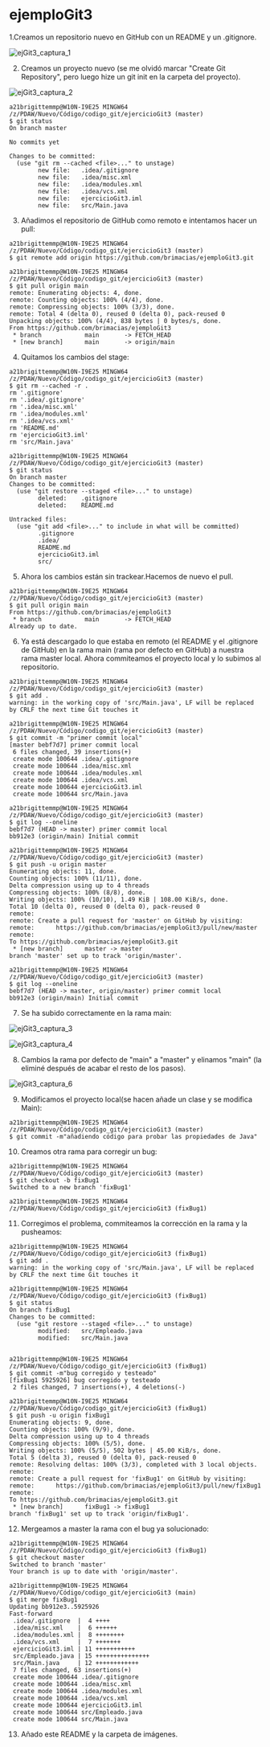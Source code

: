 # ejemploGit3

1.Creamos un repositorio nuevo en GitHub con un README y un .gitignore.

![ejGit3_captura_1](https://user-images.githubusercontent.com/95747897/203097965-a7da5004-560b-48a5-a540-60691b8467e9.png)

2. Creamos un proyecto nuevo (se me olvidó marcar "Create Git Repository", pero luego hize un git init en la carpeta del proyecto).

![ejGit3_captura_2](https://user-images.githubusercontent.com/95747897/203098238-4500f6cc-f234-4c37-98c9-ad6aadbfe722.png)

```
a21brigittemmp@W10N-I9E25 MINGW64 /z/PDAW/Nuevo/Código/codigo_git/ejercicioGit3 (master)
$ git status
On branch master

No commits yet

Changes to be committed:
  (use "git rm --cached <file>..." to unstage)
        new file:   .idea/.gitignore
        new file:   .idea/misc.xml
        new file:   .idea/modules.xml
        new file:   .idea/vcs.xml
        new file:   ejercicioGit3.iml
        new file:   src/Main.java
```
3. Añadimos el repositorio de GitHub como remoto e intentamos hacer un pull:
```
a21brigittemmp@W10N-I9E25 MINGW64 /z/PDAW/Nuevo/Código/codigo_git/ejercicioGit3 (master)
$ git remote add origin https://github.com/brimacias/ejemploGit3.git

a21brigittemmp@W10N-I9E25 MINGW64 /z/PDAW/Nuevo/Código/codigo_git/ejercicioGit3 (master)
$ git pull origin main
remote: Enumerating objects: 4, done.
remote: Counting objects: 100% (4/4), done.
remote: Compressing objects: 100% (3/3), done.
remote: Total 4 (delta 0), reused 0 (delta 0), pack-reused 0
Unpacking objects: 100% (4/4), 838 bytes | 0 bytes/s, done.
From https://github.com/brimacias/ejemploGit3
 * branch            main       -> FETCH_HEAD
 * [new branch]      main       -> origin/main
 ```
 4. Quitamos los cambios del stage:
```
a21brigittemmp@W10N-I9E25 MINGW64 /z/PDAW/Nuevo/Código/codigo_git/ejercicioGit3 (master)
$ git rm --cached -r .
rm '.gitignore'
rm '.idea/.gitignore'
rm '.idea/misc.xml'
rm '.idea/modules.xml'
rm '.idea/vcs.xml'
rm 'README.md'
rm 'ejercicioGit3.iml'
rm 'src/Main.java'

a21brigittemmp@W10N-I9E25 MINGW64 /z/PDAW/Nuevo/Código/codigo_git/ejercicioGit3 (master)
$ git status
On branch master
Changes to be committed:
  (use "git restore --staged <file>..." to unstage)
        deleted:    .gitignore
        deleted:    README.md

Untracked files:
  (use "git add <file>..." to include in what will be committed)
        .gitignore
        .idea/
        README.md
        ejercicioGit3.iml
        src/
```
5. Ahora los cambios están sin trackear.Hacemos de nuevo el pull.
```
a21brigittemmp@W10N-I9E25 MINGW64 /z/PDAW/Nuevo/Código/codigo_git/ejercicioGit3 (master)
$ git pull origin main
From https://github.com/brimacias/ejemploGit3
 * branch            main       -> FETCH_HEAD
Already up to date.
```
6. Ya está descargado lo que estaba en remoto (el README y el .gitignore de GitHub) en la rama main (rama por defecto en GitHub) a nuestra rama master local. Ahora commiteamos el proyecto local y lo subimos al repositorio.
```
a21brigittemmp@W10N-I9E25 MINGW64 /z/PDAW/Nuevo/Código/codigo_git/ejercicioGit3 (master)
$ git add .
warning: in the working copy of 'src/Main.java', LF will be replaced by CRLF the next time Git touches it

a21brigittemmp@W10N-I9E25 MINGW64 /z/PDAW/Nuevo/Código/codigo_git/ejercicioGit3 (master)
$ git commit -m "primer commit local"
[master bebf7d7] primer commit local
 6 files changed, 39 insertions(+)
 create mode 100644 .idea/.gitignore
 create mode 100644 .idea/misc.xml
 create mode 100644 .idea/modules.xml
 create mode 100644 .idea/vcs.xml
 create mode 100644 ejercicioGit3.iml
 create mode 100644 src/Main.java

a21brigittemmp@W10N-I9E25 MINGW64 /z/PDAW/Nuevo/Código/codigo_git/ejercicioGit3 (master)
$ git log --oneline
bebf7d7 (HEAD -> master) primer commit local
bb912e3 (origin/main) Initial commit

a21brigittemmp@W10N-I9E25 MINGW64 /z/PDAW/Nuevo/Código/codigo_git/ejercicioGit3 (master)
$ git push -u origin master
Enumerating objects: 11, done.
Counting objects: 100% (11/11), done.
Delta compression using up to 4 threads
Compressing objects: 100% (8/8), done.
Writing objects: 100% (10/10), 1.49 KiB | 108.00 KiB/s, done.
Total 10 (delta 0), reused 0 (delta 0), pack-reused 0
remote:
remote: Create a pull request for 'master' on GitHub by visiting:
remote:      https://github.com/brimacias/ejemploGit3/pull/new/master
remote:
To https://github.com/brimacias/ejemploGit3.git
 * [new branch]      master -> master
branch 'master' set up to track 'origin/master'.

a21brigittemmp@W10N-I9E25 MINGW64 /z/PDAW/Nuevo/Código/codigo_git/ejercicioGit3 (master)
$ git log --oneline
bebf7d7 (HEAD -> master, origin/master) primer commit local
bb912e3 (origin/main) Initial commit
```
7. Se ha subido correctamente en la rama main:

![ejGit3_captura_3](https://user-images.githubusercontent.com/95747897/203100885-e0657f9a-4ea9-4730-a8d9-0ffb5865404a.png)

![ejGit3_captura_4](https://user-images.githubusercontent.com/95747897/203100673-1293ec5c-adc2-4625-959c-6165a5354683.png)

8. Cambios la rama por defecto de "main" a "master" y elinamos "main" (la eliminé después de acabar el resto de los pasos).

![ejGit3_captura_6](https://user-images.githubusercontent.com/95747897/203101108-0cac10df-8b53-4c5b-8f33-82cdaf5238c7.png)

9. Modificamos el proyecto local(se hacen añade un clase y se modifica Main):
```
a21brigittemmp@W10N-I9E25 MINGW64 /z/PDAW/Nuevo/Código/codigo_git/ejercicioGit3 (master)
$ git commit -m"añadiendo código para probar las propiedades de Java"
```
10. Creamos otra rama para corregir un bug:
```
a21brigittemmp@W10N-I9E25 MINGW64 /z/PDAW/Nuevo/Código/codigo_git/ejercicioGit3 (master)
$ git checkout -b fixBug1
Switched to a new branch 'fixBug1'

a21brigittemmp@W10N-I9E25 MINGW64 /z/PDAW/Nuevo/Código/codigo_git/ejercicioGit3 (fixBug1)
```
11. Corregimos el problema, commiteamos la corrección en la rama y la pusheamos:
```
a21brigittemmp@W10N-I9E25 MINGW64 /z/PDAW/Nuevo/Código/codigo_git/ejercicioGit3 (fixBug1)
$ git add .
warning: in the working copy of 'src/Main.java', LF will be replaced by CRLF the next time Git touches it

a21brigittemmp@W10N-I9E25 MINGW64 /z/PDAW/Nuevo/Código/codigo_git/ejercicioGit3 (fixBug1)
$ git status
On branch fixBug1
Changes to be committed:
  (use "git restore --staged <file>..." to unstage)
        modified:   src/Empleado.java
        modified:   src/Main.java


a21brigittemmp@W10N-I9E25 MINGW64 /z/PDAW/Nuevo/Código/codigo_git/ejercicioGit3 (fixBug1)
$ git commit -m"bug corregido y testeado"
[fixBug1 5925926] bug corregido y testeado
 2 files changed, 7 insertions(+), 4 deletions(-)

a21brigittemmp@W10N-I9E25 MINGW64 /z/PDAW/Nuevo/Código/codigo_git/ejercicioGit3 (fixBug1)
$ git push -u origin fixBug1
Enumerating objects: 9, done.
Counting objects: 100% (9/9), done.
Delta compression using up to 4 threads
Compressing objects: 100% (5/5), done.
Writing objects: 100% (5/5), 502 bytes | 45.00 KiB/s, done.
Total 5 (delta 3), reused 0 (delta 0), pack-reused 0
remote: Resolving deltas: 100% (3/3), completed with 3 local objects.
remote:
remote: Create a pull request for 'fixBug1' on GitHub by visiting:
remote:      https://github.com/brimacias/ejemploGit3/pull/new/fixBug1
remote:
To https://github.com/brimacias/ejemploGit3.git
 * [new branch]      fixBug1 -> fixBug1
branch 'fixBug1' set up to track 'origin/fixBug1'.
```
12. Mergeamos a master la rama con el bug ya solucionado:
```
a21brigittemmp@W10N-I9E25 MINGW64 /z/PDAW/Nuevo/Código/codigo_git/ejercicioGit3 (fixBug1)
$ git checkout master
Switched to branch 'master'
Your branch is up to date with 'origin/master'.

a21brigittemmp@W10N-I9E25 MINGW64 /z/PDAW/Nuevo/Código/codigo_git/ejercicioGit3 (main)
$ git merge fixBug1
Updating bb912e3..5925926
Fast-forward
 .idea/.gitignore  |  4 ++++
 .idea/misc.xml    |  6 ++++++
 .idea/modules.xml |  8 ++++++++
 .idea/vcs.xml     |  7 +++++++
 ejercicioGit3.iml | 11 +++++++++++
 src/Empleado.java | 15 +++++++++++++++
 src/Main.java     | 12 ++++++++++++
 7 files changed, 63 insertions(+)
 create mode 100644 .idea/.gitignore
 create mode 100644 .idea/misc.xml
 create mode 100644 .idea/modules.xml
 create mode 100644 .idea/vcs.xml
 create mode 100644 ejercicioGit3.iml
 create mode 100644 src/Empleado.java
 create mode 100644 src/Main.java
```
13. Añado este README y la carpeta de imágenes.
